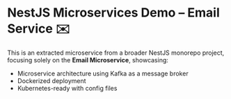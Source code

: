 # NestJS Microservices Demo – Email Service ✉️

This is an extracted microservice from a broader NestJS monorepo project, focusing solely on the **Email Microservice**, showcasing:
- Microservice architecture using Kafka as a message broker
- Dockerized deployment
- Kubernetes-ready with config files


